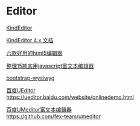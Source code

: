 Editor
===

[KindEditor](http://kindeditor.net/demo.php)  

[KindEditor 4.x 文档](http://kindeditor.net/doc.php)  

[六款好用的html5编辑器](http://www.php.cn/div-tutorial-381329.html)  

[整理15款实用javascript富文本编辑器](https://blog.csdn.net/joycesunny/article/details/77837838)  

[bootstrap-wysiwyg ](http://www.bootcss.com/p/bootstrap-wysiwyg/)  

[百度UEditor](http://ueditor.baidu.com/website/)  
https://ueditor.baidu.com/website/onlinedemo.html  

[百度UMeditor富文本编辑器](https://ueditor.baidu.com/website/umeditor.html)  
https://github.com/fex-team/umeditor




